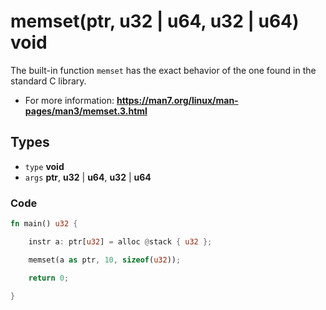 # memset(ptr, u32 | u64, u32 | u64) void

The built-in function ``memset`` has the exact behavior of the one found in the standard C library. 

- For more information: __https://man7.org/linux/man-pages/man3/memset.3.html__

## Types

- ``type`` **void**
- ``args`` **ptr**, **u32** | **u64**, **u32** | **u64**

### Code

```rust
fn main() u32 {

    instr a: ptr[u32] = alloc @stack { u32 };

    memset(a as ptr, 10, sizeof(u32));

    return 0;

}
```
